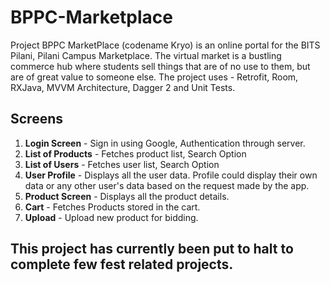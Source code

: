 # BPPC-Marketplace
Project BPPC MarketPlace (codename Kryo) is an online portal for the BITS Pilani, Pilani Campus Marketplace. The virtual market is a bustling commerce hub where students sell things that are of no use to them, but are of great value to someone else. The project uses - Retrofit, Room, RXJava, MVVM Architecture, Dagger 2 and Unit Tests.

## Screens
1. **Login Screen** - Sign in using Google, Authentication through server.
2. **List of Products** - Fetches product list, Search Option
3. **List of Users** - Fetches user list, Search Option
4. **User Profile** - Displays all the user data. Profile could display their own data or any other user's data based on the request made by the app.
5. **Product Screen** - Displays all the product details.
6. **Cart** - Fetches Products stored in the cart.
7. **Upload** - Upload new product for bidding.
## This project has currently been put to halt to complete few fest related projects.
